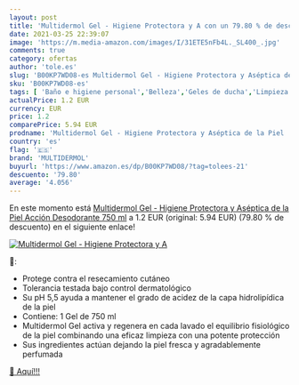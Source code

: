 ```yaml
---
layout: post
title: 'Multidermol Gel - Higiene Protectora y A con un 79.80 % de descuento'
date: 2021-03-25 22:39:07
image: 'https://m.media-amazon.com/images/I/31ETE5nFb4L._SL400_.jpg'
comments: true
category: ofertas
author: 'tole.es'
slug: 'B00KP7WD08-es Multidermol Gel - Higiene Protectora y Aséptica de la Piel...'
sku: 'B00KP7WD08-es'
tags: [ 'Baño e higiene personal','Belleza','Geles de ducha','Limpieza personal','desodorante','multidermol', ]
actualPrice: 1.2 EUR
currency: EUR
price: 1.2
comparePrice: 5.94 EUR
prodname: 'Multidermol Gel - Higiene Protectora y Aséptica de la Piel  Acción Desodorante  750 ml'
country: 'es'
flag: '🇪🇸'
brand: 'MULTIDERMOL'
buyurl: 'https://www.amazon.es/dp/B00KP7WD08/?tag=tolees-21'
descuento: '79.80'
average: '4.056'
---
```


En este momento está [Multidermol Gel - Higiene Protectora y Aséptica de la Piel  Acción Desodorante  750 ml](https://www.amazon.es/dp/B00KP7WD08/?tag=tolees-21) a 1.2 EUR (original: 5.94 EUR) (79.80 %  de descuento) en el siguiente enlace!

[![Multidermol Gel - Higiene Protectora y A](https://m.media-amazon.com/images/I/31ETE5nFb4L._SL400_.jpg)](https://www.amazon.es/dp/B00KP7WD08/?tag=tolees-21)

🔎:

- Protege contra el resecamiento cutáneo
- Tolerancia testada bajo control dermatológico
- Su pH 5,5 ayuda a mantener el grado de acidez de la capa hidrolipídica de la piel
- Contiene: 1 Gel de 750 ml
- Multidermol Gel activa y regenera en cada lavado el equilibrio fisiológico de la piel combinando una eficaz limpieza con una potente protección
- Sus ingredientes actúan dejando la piel fresca y agradablemente perfumada

[🛒 Aquí!!!](https://www.amazon.es/dp/B00KP7WD08/?tag=tolees-21)

